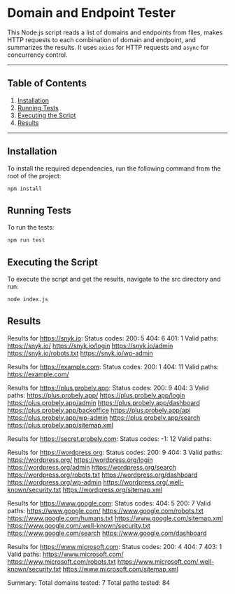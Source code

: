 # Domain and Endpoint Tester

This Node.js script reads a list of domains and endpoints from files, makes HTTP requests to each combination of domain and endpoint, and summarizes the results. It uses `axios` for HTTP requests and `async` for concurrency control.

---

## Table of Contents

1. [Installation](#installation)
2. [Running Tests](#running-tests)
3. [Executing the Script](#executing-the-script)
4. [Results](#results)

---

## Installation

To install the required dependencies, run the following command from the root of the project:

```bash
npm install
```

## Running Tests

To run the tests:

```bash
npm run test
```

## Executing the Script

To execute the script and get the results, navigate to the src directory and run:

```bash
node index.js
```

## Results

Results for https://snyk.io:
  Status codes:
    200: 5
    404: 6
    401: 1
  Valid paths:
    https://snyk.io/
    https://snyk.io/login
    https://snyk.io/admin
    https://snyk.io/robots.txt
    https://snyk.io/wp-admin

Results for https://example.com:
  Status codes:
    200: 1
    404: 11
  Valid paths:
    https://example.com/

Results for https://plus.probely.app:
  Status codes:
    200: 9
    404: 3
  Valid paths:
    https://plus.probely.app/
    https://plus.probely.app/login
    https://plus.probely.app/admin
    https://plus.probely.app/dashboard
    https://plus.probely.app/backoffice
    https://plus.probely.app/api
    https://plus.probely.app/wp-admin
    https://plus.probely.app/search
    https://plus.probely.app/sitemap.xml

Results for https://secret.probely.com:
  Status codes:
    -1: 12
  Valid paths:

Results for https://wordpress.org:
  Status codes:
    200: 9
    404: 3
  Valid paths:
    https://wordpress.org/
    https://wordpress.org/login
    https://wordpress.org/admin
    https://wordpress.org/search
    https://wordpress.org/robots.txt
    https://wordpress.org/dashboard
    https://wordpress.org/wp-admin
    https://wordpress.org/.well-known/security.txt
    https://wordpress.org/sitemap.xml

Results for https://www.google.com:
  Status codes:
    404: 5
    200: 7
  Valid paths:
    https://www.google.com/
    https://www.google.com/robots.txt
    https://www.google.com/humans.txt
    https://www.google.com/sitemap.xml
    https://www.google.com/.well-known/security.txt
    https://www.google.com/search
    https://www.google.com/dashboard

Results for https://www.microsoft.com:
  Status codes:
    200: 4
    404: 7
    403: 1
  Valid paths:
    https://www.microsoft.com/
    https://www.microsoft.com/robots.txt
    https://www.microsoft.com/.well-known/security.txt
    https://www.microsoft.com/sitemap.xml

Summary:
  Total domains tested: 7
  Total paths tested: 84

